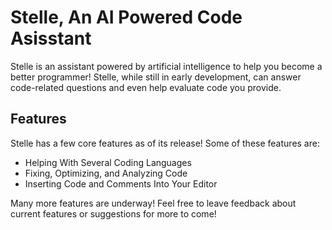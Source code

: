 # Stelle, An AI Powered Code Asisstant

Stelle is an assistant powered by artificial intelligence to help you become a better programmer! Stelle, while still in early development, can answer code-related questions and even help evaluate code you provide.

## Features

Stelle has a few core features as of its release! Some of these features are:

- Helping With Several Coding Languages
- Fixing, Optimizing, and Analyzing Code
- Inserting Code and Comments Into Your Editor

Many more features are underway! Feel free to leave feedback about current features or suggestions for more to come!